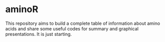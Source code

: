 # aminoR
This repository aims to build a complete table of information about amino acids and share some useful codes for summary and graphical presentations. It is just starting.
